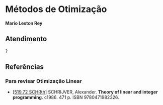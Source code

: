 # Métodos de Otimização

**Mario Leston Rey**

## Atendimento

?

## Referências

### Para revisar Otimização Linear

- \[[519.72 SCHRth](http://biblioteca.ufabc.edu.br/index.php?codigo_sophia=46084)\] SCHRIJVER, Alexander. **Theory of linear and integer programming**. c1986. 471 p. ISBN 9780471982326. 
